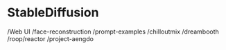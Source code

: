 # StableDiffusion
/Web UI
/face-reconstruction
/prompt-examples
/chilloutmix
/dreambooth
/roop/reactor
/project-aengdo
